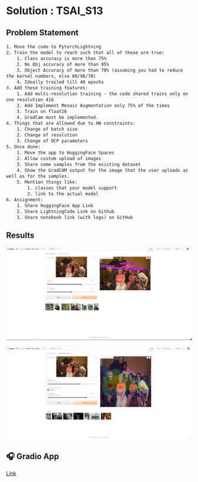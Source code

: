 # Solution : TSAI_S13

## Problem Statement

    1. Move the code to PytorchLightning  
    2. Train the model to reach such that all of these are true:  
        1. Class accuracy is more than 75%   
        2. No Obj accuracy of more than 95%  
        3. Object Accuracy of more than 70% (assuming you had to reduce the kernel numbers, else 80/98/78)  
        4. Ideally trailed till 40 epochs  
    3. Add these training features:  
        1. Add multi-resolution training - the code shared trains only on one resolution 416  
        2. Add Implement Mosaic Augmentation only 75% of the times  
        3. Train on float16  
        4. GradCam must be implemented.  
    4. Things that are allowed due to HW constraints:
        1. Change of batch size
        2. Change of resolution
        3. Change of OCP parameters
    5. Once done:  
        1. Move the app to HuggingFace Spaces  
        2. Allow custom upload of images  
        3. Share some samples from the existing dataset  
        4. Show the GradCAM output for the image that the user uploads as well as for the samples. 
        5. Mention things like:  
            1. classes that your model support  
            2. link to the actual model  
    6. Assignment:
        1. Share HuggingFace App Link  
        2. Share LightningCode Link on Github  
        3. Share notebook link (with logs) on GitHub  

## Results

![prediction](./images/pred_img.JPG)

![grad-cam](./images/pred_gradcam.JPG)

## 🎧 Gradio App

[Link](https://huggingface.co/spaces/bijonguha/yolov3-voc-era1)